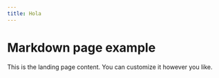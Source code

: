 ```yaml
---
title: Hola
---
```


# Markdown page example

This is the landing page content. You can customize it however you like.
